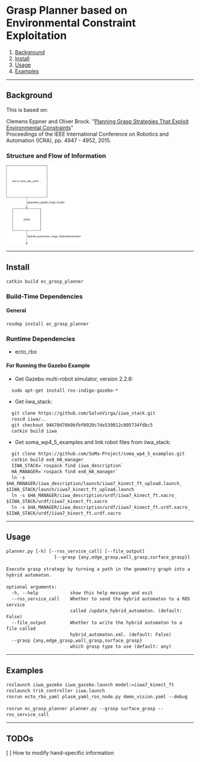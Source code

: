 # Grasp Planner based on Environmental Constraint Exploitation

1. [Background](#background)
2. [Install](#install)
3. [Usage](#usage)
4. [Examples](#examples)

---

## Background <a name="background"></a>
This is based on:

Clemens Eppner and Oliver Brock. "[Planning Grasp Strategies That Exploit Environmental Constraints](http://www.robotics.tu-berlin.de/fileadmin/fg170/Publikationen_pdf/eppner_icra2015.pdf)"  
Proceedings of the IEEE International Conference on Robotics and Automation (ICRA), pp. 4947 - 4952, 2015.

### Structure and Flow of Information

<img src="docs/diagram.png" alt="Diagram" width="200" />


---

## Install <a name="install"></a>

```
catkin build ec_grasp_planner
```

### Build-Time Dependencies

#### General
```
rosdep install ec_grasp_planner
```


### Runtime Dependencies

- ecto_rbo

#### For Running the Gazebo Example

- Get Gazebo multi-robot simulator, version 2.2.6:
```
  sudo apt-get install ros-indigo-gazebo-*
```

- Get iiwa_stack:
```
  git clone https://github.com/SalvoVirga/iiwa_stack.git
  roscd iiwa/..
  git checkout 94670d70b9bfbf0920c7de539012c805734fdbc5
  catkin build iiwa
```

- Get soma_wp4_5_examples and link robot files from iiwa_stack:
```
  git clone https://github.com/SoMa-Project/soma_wp4_5_examples.git
  catkin build ex8_HA_manager
  IIWA_STACK=`rospack find iiwa_description`
  HA_MANAGER=`rospack find ex8_HA_manager`
  ln -s $HA_MANAGER/iiwa_description/launch/iiwa7_kinect_ft_upload.launch_ $IIWA_STACK/launch/iiwa7_kinect_ft_upload.launch
  ln -s $HA_MANAGER/iiwa_description/urdf/iiwa7_kinect_ft.xacro_ $IIWA_STACK/urdf/iiwa7_kinect_ft.xacro
  ln -s $HA_MANAGER/iiwa_description/urdf/iiwa7_kinect_ft.urdf.xacro_ $IIWA_STACK/urdf/iiwa7_kinect_ft.urdf.xacro
```

---

## Usage <a name="usage"></a>

```
planner.py [-h] [--ros_service_call] [--file_output]
                  [--grasp {any,edge_grasp,wall_grasp,surface_grasp}]

Execute grasp strategy by turning a path in the geometry graph into a hybrid automaton.

optional arguments:
  -h, --help            show this help message and exit
  --ros_service_call    Whether to send the hybrid automaton to a ROS service
                        called /update_hybrid_automaton. (default: False)
  --file_output         Whether to write the hybrid automaton to a file called
                        hybrid_automaton.xml. (default: False)
  --grasp {any,edge_grasp,wall_grasp,surface_grasp}
                        which grasp type to use (default: any)
```

---

## Examples  <a name="examples"></a>

```
roslaunch iiwa_gazebo iiwa_gazebo.launch model:=iiwa7_kinect_ft
roslaunch trik_controller iiwa.launch
rosrun ecto_rbo_yaml plasm_yaml_ros_node.py demo_vision.yaml --debug

rosrun ec_grasp_planner planner.py --grasp surface_grasp --ros_service_call
```

***

## TODOs

[ ] How to modify hand-specific information
